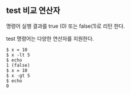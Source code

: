 ## test 비교 연산자

명령어 실행 결과를 true (0) 또는 false(1)로 리턴 한다.

test 명령어는 다양한 연산자를 지원한다.

```
$ x = 10
$ x -lt 5
$ echo
1 (false)
$ x = 10
$ x -gt 5
$ echo
0
```
